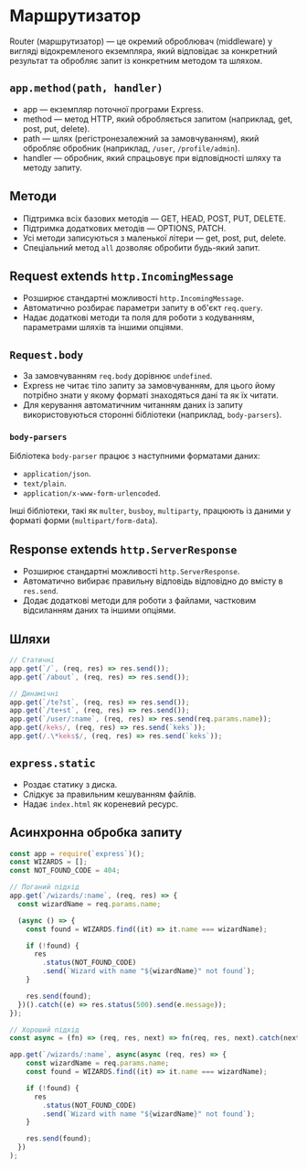 # Маршрутизатор

Router (маршрутизатор) — це окремий оброблювач (middleware) у вигляді відокремленого екземпляра, який відповідає за конкретний результат та обробляє запит із конкретним методом та шляхом.

## `app.method(path, handler)`

- app — екземпляр поточної програми Express.
- method — метод HTTP, який обробляється запитом (наприклад, get, post, put, delete).
- path — шлях (регістронезалежний за замовчуванням), який обробляє обробник (наприклад, `/user`, `/profile/admin`).
- handler — обробник, який спрацьовує при відповідності шляху та методу запиту.

## Методи

- Підтримка всіх базових методів — GET, HEAD, POST, PUT, DELETE.
- Підтримка додаткових методів — OPTIONS, PATCH.
- Усі методи записуються з маленької літери — get, post, put, delete.
- Спеціальний метод `all` дозволяє обробити будь-який запит.

## Request extends `http.IncomingMessage`

- Розширює стандартні можливості `http.IncomingMessage`.
- Автоматично розбирає параметри запиту в об'єкт `req.query`.
- Надає додаткові методи та поля для роботи з кодуванням, параметрами шляхів та іншими опціями.

## `Request.body`

- За замовчуванням `req.body` дорівнює `undefined`.
- Express не читає тіло запиту за замовчуванням, для цього йому потрібно знати у якому форматі знаходяться дані та як їх читати.
- Для керування автоматичним читанням даних із запиту використовуються сторонні бібліотеки (наприклад, `body-parsers`).

### `body-parsers`

Бібліотека `body-parser` працює з наступними форматами даних:

- `application/json`.
- `text/plain`.
- `application/x-www-form-urlencoded`.

Інші бібліотеки, такі як `multer`, `busboy`, `multiparty`, працюють із даними у форматі форми (`multipart/form-data`).

## Response extends `http.ServerResponse`

- Розширює стандартні можливості `http.ServerResponse`.
- Автоматично вибирає правильну відповідь відповідно до вмісту в `res.send`.
- Додає додаткові методи для роботи з файлами, частковим відсиланням даних та іншими опціями.

## Шляхи

```js
// Статичні
app.get(`/`, (req, res) => res.send());
app.get(`/about`, (req, res) => res.send());

// Динамічні
app.get(`/te?st`, (req, res) => res.send());
app.get(`/te+st`, (req, res) => res.send());
app.get(`/user/:name`, (req, res) => res.send(req.params.name));
app.get(/keks/, (req, res) => res.send(`keks`));
app.get(/.\*keks$/, (req, res) => res.send(`keks`));
```

## `express.static`

- Роздає статику з диска.
- Слідкує за правильним кешуванням файлів.
- Надає `index.html` як кореневий ресурс.

## Асинхронна обробка запиту

```js
const app = require(`express`)();
const WIZARDS = [];
const NOT_FOUND_CODE = 404;

// Поганий підхід
app.get(`/wizards/:name`, (req, res) => {
  const wizardName = req.params.name;

  (async () => {
    const found = WIZARDS.find((it) => it.name === wizardName);

    if (!found) {
      res
        .status(NOT_FOUND_CODE)
        .send(`Wizard with name "${wizardName}" not found`);
    }

    res.send(found);
  })().catch((e) => res.status(500).send(e.message));
});

// Хороший підхід
const async = (fn) => (req, res, next) => fn(req, res, next).catch(next);

app.get(`/wizards/:name`, async(async (req, res) => {
    const wizardName = req.params.name;
    const found = WIZARDS.find((it) => it.name === wizardName);

    if (!found) {
      res
        .status(NOT_FOUND_CODE)
        .send(`Wizard with name "${wizardName}" not found`);
    }

    res.send(found);
  })
);
```
